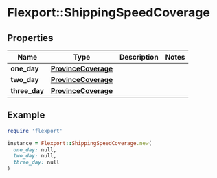 # Flexport::ShippingSpeedCoverage

## Properties

| Name | Type | Description | Notes |
| ---- | ---- | ----------- | ----- |
| **one_day** | [**ProvinceCoverage**](ProvinceCoverage.md) |  |  |
| **two_day** | [**ProvinceCoverage**](ProvinceCoverage.md) |  |  |
| **three_day** | [**ProvinceCoverage**](ProvinceCoverage.md) |  |  |

## Example

```ruby
require 'flexport'

instance = Flexport::ShippingSpeedCoverage.new(
  one_day: null,
  two_day: null,
  three_day: null
)
```

